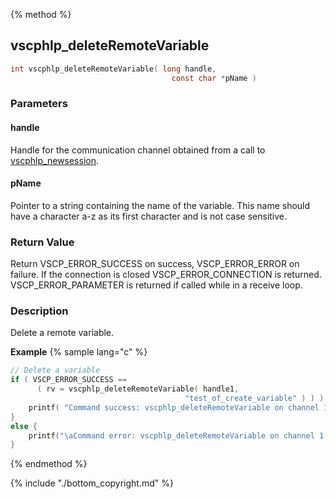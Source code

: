 
{% method %}
## vscphlp_deleteRemoteVariable

```c
int vscphlp_deleteRemoteVariable( long handle, 
                                    const char *pName )
```

### Parameters

#### handle
Handle for the communication channel obtained from a call to [vscphlp_newsession](vscphlp_newsession.md).

#### pName
Pointer to a string containing the name of the variable. This name should have a character a-z as its first character and is not case sensitive.


### Return Value
Return VSCP_ERROR_SUCCESS on success, VSCP_ERROR_ERROR on failure. If the connection is closed VSCP_ERROR_CONNECTION is returned. VSCP_ERROR_PARAMETER is returned if called while in a receive loop. 

### Description
Delete a remote variable. 

**Example** {% sample lang="c" %}

```c
// Delete a variable
if ( VSCP_ERROR_SUCCESS == 
      ( rv = vscphlp_deleteRemoteVariable( handle1, 
                                       "test_of_create_variable" ) ) )  {
    printf( "Command success: vscphlp_deleteRemoteVariable on channel 1\n" );
}
else {
    printf("\aCommand error: vscphlp_deleteRemoteVariable on channel 1  Error code=%d\n", rv);
}
```

{% endmethod %}

{% include "./bottom_copyright.md" %}
